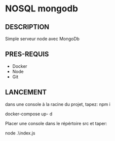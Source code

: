 # NOSQL mongodb

## DESCRIPTION
Simple serveur node avec MongoDb

## PRES-REQUIS
- Docker
- Node
- Git

## LANCEMENT
dans une console à la racine du projet, tapez:
npm i

docker-compose up- d

Placer une console dans le répértoire src et taper:

node .\index.js